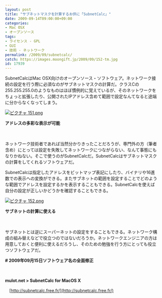 ```yaml
---
layout: post
title: "サブネットマスクを計算するお供に「SubnetCalc」"
date: 2009-09-14T09:00:00+09:00
categories:
- Mac OSX
- オープンソース
tags: 
- ライセンス - GPL
- GUI
- 技術 - ネットワーク
permalink: /2009/09/subnetcalc/
catch: https://images.moongift.jp/2009/09/152-tm.jpg
id: 17939
---
```

SubnetCalcはMac OSX向けのオープンソース・ソフトウェア。ネットワーク接続の設定を行う際に必須なのがサブネットマスクの計算だ。クラスCの255.255.255.0のようなものはほぼ慣例的に覚えているが、そのネットワークをちょっと拡張したり、公開されたIPアドレス含めて範囲で設定なんてなると途端に分からなくなってしまう。

  

[![ピクチャ 151.png](https://images.moongift.jp/2009/09/151-tm.jpg)](https://images.moongift.jp/2009/09/151.png)  
  
**アドレスの多彩な表示が可能**

  

　

  

ネットワーク技術者であれば当然分かりきったことだろうが、専門外の方（筆者含め）にとっては設定を失敗してネットワークにつながらない、なんて事態にもなりかねない。そこで使うのがSubnetCalcだ。SubnetCalcはサブネットマスクの計算をしてくれるソフトウェアだ。

  
  
<!--more-->

SubnetCalcは指定したアドレスをビットマップ表記にしたり、バイナリや16進数での表示への変換ができる。またサブネットの範囲を設定することでどのような範囲でアドレスを設定するかを表示することもできる。SubnetCalcを使えば自分の設定が正しいかどうかを確認することもできる。

  

[![ピクチャ 152.png](https://images.moongift.jp/2009/09/152-tm.jpg)](https://images.moongift.jp/2009/09/152.png)  
  
**サブネットの計算に使える**

  

　

  

サブネットとは逆にスーパーネットの設定をすることもできる。ネットワーク構成の組み替えなどで役立つのではないだろうか。ネットワークエンジニアの方は用意しておくと便利に使えるだろうし、そのための勉強を行う方にとっても役立つソフトウェアだ。

  

**# 2009年09月15日ソフトウェア名の全面修正**

  

　

  

**mulot.net \> SubnetCalc for MacOS X**  
  
　[http://subnetcalc.free.fr/](http://subnetcalc.free.fr/)

  
